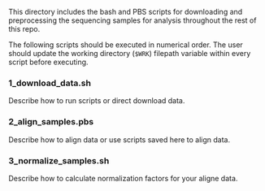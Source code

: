 

This directory includes the bash and PBS scripts for downloading and preprocessing the sequencing samples for analysis throughout the rest of this repo.


The following scripts should be executed in numerical order. The user should update the working directory (`$WRK`) filepath variable within every script before executing.

### 1_download_data.sh
Describe how to run scripts or direct download data.

### 2_align_samples.pbs
Describe how to align data or use scripts saved here to align data.

### 3_normalize_samples.sh
Describe how to calculate normalization factors for your aligne data.
